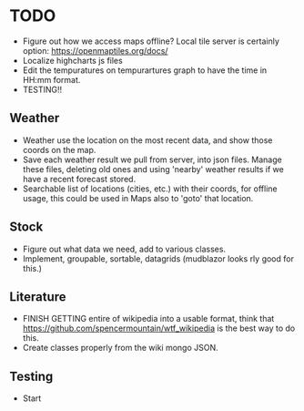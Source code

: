 # TODO

- Figure out how we access maps offline? Local tile server is certainly option: https://openmaptiles.org/docs/
- Localize highcharts js files
- Edit the tempuratures on tempurartures graph to have the time in HH:mm format.
- TESTING!!


## Weather
- Weather use the location on the most recent data, and show those coords on the map. 
- Save each weather result we pull from server, into json files. Manage these files, 
  deleting old ones and using 'nearby' weather results if we have a recent forecast stored.
- Searchable list of locations (cities, etc.) with their coords, for offline usage, this could be
  used in Maps also to 'goto' that location.


## Stock 

- Figure out what data we need, add to various classes.
- Implement, groupable, sortable, datagrids (mudblazor looks rly good for this.)


## Literature

- FINISH GETTING entire of wikipedia into a usable format, think that https://github.com/spencermountain/wtf_wikipedia
  is the best way to do this.
- Create classes properly from the wiki mongo JSON.


## Testing 

- Start
